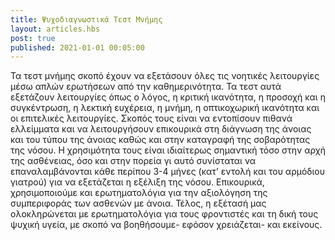 ```yaml
---
title: Ψυχοδιαγνωστικά Τεστ Μνήμης
layout: articles.hbs
post: true
published: 2021-01-01 00:05:00
---
```


Τα τεστ μνήμης σκοπό έχουν να εξετάσουν όλες τις νοητικές λειτουργίες μέσω απλών ερωτήσεων από την
καθημερινότητα.
Τα τεστ αυτά εξετάζουν λειτουργίες όπως ο λόγος, η κριτική ικανότητα, η προσοχή και η συγκέντρωση, η
λεκτική ευχέρεια,
η μνήμη, η οπτικοχωρική ικανότητα και οι επιτελικές λειτουργίες. Σκοπός τους είναι να εντοπίσουν πιθανά
ελλείμματα
και να λειτουργήσουν επικουρικά στη διάγνωση της άνοιας και του τύπου της άνοιας καθώς και στην
καταγραφή της σοβαρότητας
της νόσου. Η χρησιμότητα τους είναι ιδιαίτερως σημαντική τόσο στην αρχή της ασθένειας, όσο και στην
πορεία γι αυτό
συνίσταται να επαναλαμβάνονται κάθε περίπου 3-4 μήνες (κατ’ εντολή και του αρμόδιου γιατρού) για να
εξετάζεται
η εξέλιξη της νόσου. Επικουρικά, χρησιμοποιούμε και ερωτηματολόγια για την αξιολόγηση της συμπεριφοράς
των ασθενών
με άνοια. Τέλος, η εξέτασή μας ολοκληρώνεται με ερωτηματολόγια για τους φροντιστές και τη δική τους
ψυχική υγεία,
με σκοπό να βοηθήσουμε- εφόσον χρειάζεται- και εκείνους.